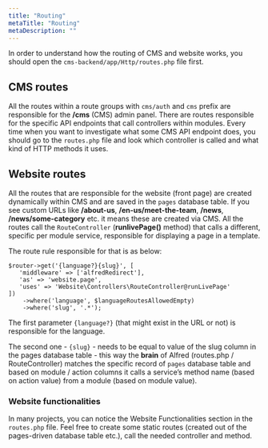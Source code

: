 ```yaml
---
title: "Routing"
metaTitle: "Routing"
metaDescription: ""
---
```


In order to understand how the routing of CMS and website works, you should open the `cms-backend/app/Http/routes.php` file first.

## CMS routes
All the routes within a route groups with `cms/auth` and `cms` prefix are responsible for the **/cms** (CMS) admin panel. There are routes responsible for the specific API endpoints that call controllers within modules. Every time when you want to investigate what some CMS API endpoint does, you should go to the `routes.php` file and look which controller is called and what kind of HTTP methods it uses. 

## Website routes
All the routes that are responsible for the website (front page) are created dynamically within CMS and are saved in the `pages` database table. If you see custom URLs like **/about-us**, **/en-us/meet-the-team**, **/news**, **/news/some-category** etc. it means these are created via CMS. All the routes call the `RouteController` (**runlivePage()** method) that calls a different, specific per module service, responsible for displaying a page in a template.

The route rule responsible for that is as below:

```
$router->get('{language?}{slug}', [
   'middleware' => ['alfredRedirect'],
   'as' => 'website.page',
   'uses' => 'Website\Controllers\RouteController@runLivePage'
])
    ->where('language', $languageRoutesAllowedEmpty)
    ->where('slug', '.*');
```

The first parameter `{language?}` (that might exist in the URL or not) is responsible for the language. 

The second one - `{slug}` - needs to be equal to value of the slug column in the pages database table - this way the **brain** of Alfred (routes.php / RouteController) matches the specific record of `pages` database table and based on module / action columns it calls a service’s method name (based on action value) from a module (based on module value).

### Website functionalities
In many projects, you can notice the Website Functionalities section in the `routes.php` file. Feel free to create some static routes (created out of the pages-driven database table etc.), call the needed controller and method.
